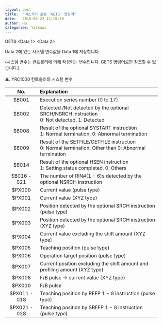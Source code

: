 ```yaml
---
layout: post
title:  "야스카와 로봇 'GETS' 명령어"
date:   2019-04-22 12:19:59
author: HG
categories: Yaskawa
---
```


GETS <Data 1> <Data 2>  

Data 2에 있는 시스템 변수값을 Data 1에 저장합니다.  

(시스템 변수는 컨트롤러에 의해 작성되는 변수입니다. GETS 명령어로만 참조할 수 있습니다.)
<br>
<br>
표. YRC1000 컨트롤러의 시스템 변수

|No.|Explanation|
|:---:|:---|
|$B001|Execution series number (0 to 17)|
|$B002|Detected /Not detected by the optional SRCH/NSRCH instruction <br> 0: Not detected, 1: Detected|
|$B008|Result of the optional SYSTART instruction <br> 1: Normal termination, 0: Abnormal termination|
|$B009|Result of the SETFILE/GETFILE instruction <br> 0: Normal termination, Other than 0: Abnormal termination|
|$B014|Result of the optional HSEN instruction <br> 1: Setting status completed, 0: Others|
|$B016 - 021|The number of RIN#(1 - 6)s detected by the optional NSRCH instruction|
|$PX000|Current value (pulse type)|
|$PX001|Current value (XYZ type)|
|$PX002|Position detected by the optional SRCH instruction (pulse type)|
|$PX003|Position detected by the optional SRCH instruction (XYZ type)|
|$PX004|Current value excluding the shift amount (XYZ type)|
|$PX005|Teaching position (pulse type)|
|$PX006|Operation target position (pulse type)|
|$PX007|Current position excluding the shift amount and profiling amount (XYZ type)|
|$PX008|F/B pulse → current value (XYZ type)|
|$PX010|F/B pulse|
|$PX011 - 018|Teaching position by REFP 1 - 8 instruction (pulse type)|
|$PX021 - 028|Teaching position by SREFP 1 - 8 instruction (pulse type)|

